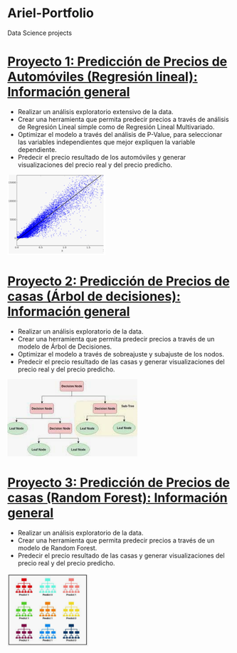 # Ariel-Portfolio
Data Science projects


# [Proyecto 1:  Predicción de Precios de Automóviles (Regresión lineal): Información general](https://github.com/ArielContrerasfer/Ariel-Portfolio/blob/main/Prediccion_de_precios_Automoviles.ipynb)
* Realizar un análisis exploratorio extensivo de la data.
* Crear una herramienta que permita predecir precios a través de análisis de Regresión Lineal simple como de Regresión Lineal Multivariado.
* Optimizar el modelo a través del análisis de P-Value, para seleccionar las variables independientes que mejor expliquen la variable dependiente.
* Predecir el precio resultado de los automóviles y generar visualizaciones del precio real y del precio predicho.



![](/regresion_lineal.PNG)


# [Proyecto 2:  Predicción de Precios de casas (Árbol de decisiones): Información general](https://github.com/ArielContrerasfer/Ariel-Portfolio/blob/main/Predicci%C3%B3n_de_precios_con_modelo_de_%C3%81rbol_de_Decisiones.ipynb)
* Realizar un análisis exploratorio de la data.
* Crear una herramienta que permita predecir precios a través de un modelo de Árbol de Decisiones.
* Optimizar el modelo a través de sobreajuste y subajuste de los nodos.
* Predecir el precio resultado de las casas y generar visualizaciones del precio real y del precio predicho.



![](/arbol_decision.PNG)


# [Proyecto 3:  Predicción de Precios de casas (Random Forest): Información general](https://github.com/ArielContrerasfer/Ariel-Portfolio/blob/main/Predicci%C3%B3n_de_precios_con_Random_Forest.ipynb)
* Realizar un análisis exploratorio de la data.
* Crear una herramienta que permita predecir precios a través de un modelo de Random Forest.
* Predecir el precio resultado de las casas y generar visualizaciones del precio real y del precio predicho.



![](/random_forest.PNG)
